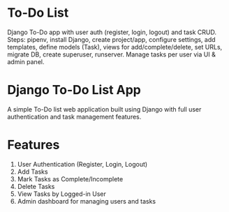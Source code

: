 # To-Do List
Django To-Do app with user auth (register, login, logout) and task CRUD. Steps: pipenv, install Django, create project/app, configure settings, add templates, define models (Task), views for add/complete/delete, set URLs, migrate DB, create superuser, runserver. Manage tasks per user via UI & admin panel.

# Django To-Do List App
A simple To-Do list web application built using Django with full user authentication and task management features.

# Features
1. User Authentication (Register, Login, Logout)
2. Add Tasks
3. Mark Tasks as Complete/Incomplete
4. Delete Tasks
5. View Tasks by Logged-in User
6. Admin dashboard for managing users and tasks
